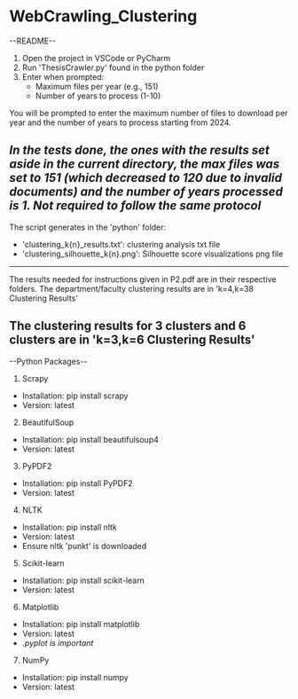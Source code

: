 # WebCrawling_Clustering

--README--
1. Open the project in VSCode or PyCharm
2. Run 'ThesisCrawler.py' found in the python folder
3. Enter when prompted:
   - Maximum files per year (e.g., 151)
   - Number of years to process (1-10)

You will be prompted to enter the maximum number of files to download per year and
the number of years to process starting from 2024.

***In the tests done, the ones with the results set aside in the current directory, 
the max files was set to 151 (which decreased to 120 due to invalid documents) 
and the number of years processed is 1. Not required to follow the same protocol***
------------------------------------------------------------------------------------------
The script generates in the 'python' folder:
- 'clustering_k{n}_results.txt': clustering analysis txt file
- 'clustering_silhouette_k{n}.png': Silhouette score visualizations png file
------------------------------------------------------------------------------------------
The results needed for instructions given in P2.pdf are in their respective folders.
The department/faculty clustering results are in 'k=4,k=38 Clustering Results'

The clustering results for 3 clusters and 6 clusters are in 'k=3,k=6 Clustering Results'
------------------------------------------------------------------------------------------

--Python Packages--
 1. Scrapy
- Installation: pip install scrapy
- Version: latest

 2. BeautifulSoup
- Installation: pip install beautifulsoup4
- Version: latest

 3. PyPDF2
- Installation: pip install PyPDF2
- Version: latest

 4. NLTK
- Installation: pip install nltk
- Version: latest
- Ensure nltk 'punkt' is downloaded

 5. Scikit-learn
- Installation: pip install scikit-learn
- Version: latest

6. Matplotlib
- Installation: pip install matplotlib
- Version: latest
- *.pyplot is important*

7. NumPy
- Installation: pip install numpy
- Version: latest
